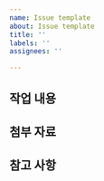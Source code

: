 ```yaml
---
name: Issue template
about: Issue template
title: ''
labels: ''
assignees: ''

---
```


## 작업 내용

## 첨부 자료

## 참고 사항
